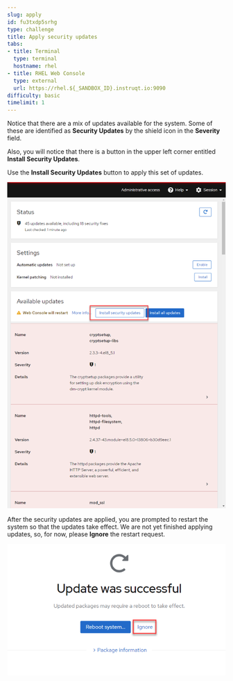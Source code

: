 ```yaml
---
slug: apply
id: fu3txdp5srhg
type: challenge
title: Apply security updates
tabs:
- title: Terminal
  type: terminal
  hostname: rhel
- title: RHEL Web Console
  type: external
  url: https://rhel.${_SANDBOX_ID}.instruqt.io:9090
difficulty: basic
timelimit: 1
---
```


Notice that there are a mix of updates available for the system.  Some of these are identified as __Security Updates__ by the shield icon in the __Severity__ field.

Also, you will notice that there is a button in the upper left corner entitled
__Install Security Updates__.

Use the __Install Security Updates__ button to apply this set of updates.

<a href="#security">
 <img alt="An example image" src="../assets/Apply-Security-Updates.png" />
</a>

<a href="#" class="lightbox" id="security">
 <img alt="An example image" src="../assets/Apply-Security-Updates.png" />
</a>

After the security updates are applied, you are prompted to restart the system so that the updates take effect.  We are not yet finished applying updates, so, for now, please __Ignore__ the restart request.

![Ignore Restart Request](../assets/Restart-request.png)

<style>
.lightbox {
  display: none;
  position: fixed;
  justify-content: center;
  align-items: center;
  z-index: 999;
  top: 0;
  left: 0;
  right: 0;
  bottom: 0;
  padding: 1rem;
  background: rgba(0, 0, 0, 0.8);
}

.lightbox:target {
  display: flex;
}

.lightbox img {
  max-height: 100%;
}
</style>
